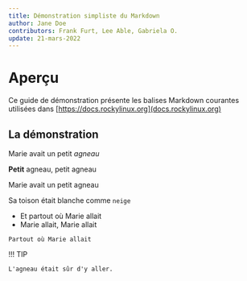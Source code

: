 ```yaml
---
title: Démonstration simpliste du Markdown
author: Jane Doe
contributors: Frank Furt, Lee Able, Gabriela O.
update: 21-mars-2022
---
```


# Aperçu 
Ce guide de démonstration présente les balises Markdown courantes utilisées dans [https://docs.rockylinux.org](docs.rockylinux.org)

## La démonstration

Marie avait un petit _agneau_

**Petit** agneau, petit agneau

Marie avait un petit agneau

Sa toison était blanche comme `neige`
- Et partout où Marie allait
- Marie allait, Marie allait
```
Partout où Marie allait
```
!!! TIP

    L'agneau était sûr d'y aller.

